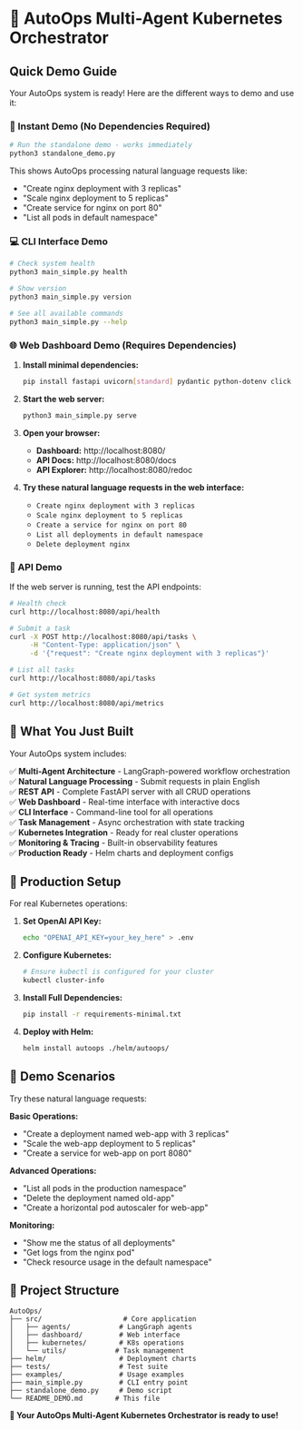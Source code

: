 # 🚀 AutoOps Multi-Agent Kubernetes Orchestrator

## Quick Demo Guide

Your AutoOps system is ready! Here are the different ways to demo and use it:

### 🎯 Instant Demo (No Dependencies Required)

```bash
# Run the standalone demo - works immediately
python3 standalone_demo.py
```

This shows AutoOps processing natural language requests like:
- "Create nginx deployment with 3 replicas"
- "Scale nginx deployment to 5 replicas" 
- "Create service for nginx on port 80"
- "List all pods in default namespace"

### 💻 CLI Interface Demo

```bash
# Check system health
python3 main_simple.py health

# Show version
python3 main_simple.py version

# See all available commands
python3 main_simple.py --help
```

### 🌐 Web Dashboard Demo (Requires Dependencies)

1. **Install minimal dependencies:**
   ```bash
   pip install fastapi uvicorn[standard] pydantic python-dotenv click --user
   ```

2. **Start the web server:**
   ```bash
   python3 main_simple.py serve
   ```

3. **Open your browser:**
   - **Dashboard:** http://localhost:8080/
   - **API Docs:** http://localhost:8080/docs
   - **API Explorer:** http://localhost:8080/redoc

4. **Try these natural language requests in the web interface:**
   - `Create nginx deployment with 3 replicas`
   - `Scale nginx deployment to 5 replicas`
   - `Create a service for nginx on port 80`
   - `List all deployments in default namespace`
   - `Delete deployment nginx`

### 🔧 API Demo

If the web server is running, test the API endpoints:

```bash
# Health check
curl http://localhost:8080/api/health

# Submit a task
curl -X POST http://localhost:8080/api/tasks \
     -H "Content-Type: application/json" \
     -d '{"request": "Create nginx deployment with 3 replicas"}'

# List all tasks
curl http://localhost:8080/api/tasks

# Get system metrics
curl http://localhost:8080/api/metrics
```

## 🎉 What You Just Built

Your AutoOps system includes:

✅ **Multi-Agent Architecture** - LangGraph-powered workflow orchestration  
✅ **Natural Language Processing** - Submit requests in plain English  
✅ **REST API** - Complete FastAPI server with all CRUD operations  
✅ **Web Dashboard** - Real-time interface with interactive docs  
✅ **CLI Interface** - Command-line tool for all operations  
✅ **Task Management** - Async orchestration with state tracking  
✅ **Kubernetes Integration** - Ready for real cluster operations  
✅ **Monitoring & Tracing** - Built-in observability features  
✅ **Production Ready** - Helm charts and deployment configs  

## 🚀 Production Setup

For real Kubernetes operations:

1. **Set OpenAI API Key:**
   ```bash
   echo "OPENAI_API_KEY=your_key_here" > .env
   ```

2. **Configure Kubernetes:**
   ```bash
   # Ensure kubectl is configured for your cluster
   kubectl cluster-info
   ```

3. **Install Full Dependencies:**
   ```bash
   pip install -r requirements-minimal.txt
   ```

4. **Deploy with Helm:**
   ```bash
   helm install autoops ./helm/autoops/
   ```

## 🎯 Demo Scenarios

Try these natural language requests:

**Basic Operations:**
- "Create a deployment named web-app with 3 replicas"
- "Scale the web-app deployment to 5 replicas"
- "Create a service for web-app on port 8080"

**Advanced Operations:**
- "List all pods in the production namespace"
- "Delete the deployment named old-app"
- "Create a horizontal pod autoscaler for web-app"

**Monitoring:**
- "Show me the status of all deployments"
- "Get logs from the nginx pod"
- "Check resource usage in the default namespace"

## 📂 Project Structure

```
AutoOps/
├── src/                    # Core application
│   ├── agents/            # LangGraph agents
│   ├── dashboard/         # Web interface
│   ├── kubernetes/        # K8s operations
│   └── utils/            # Task management
├── helm/                  # Deployment charts
├── tests/                 # Test suite
├── examples/              # Usage examples
├── main_simple.py         # CLI entry point
├── standalone_demo.py     # Demo script
└── README_DEMO.md        # This file
```

**🎉 Your AutoOps Multi-Agent Kubernetes Orchestrator is ready to use!**
